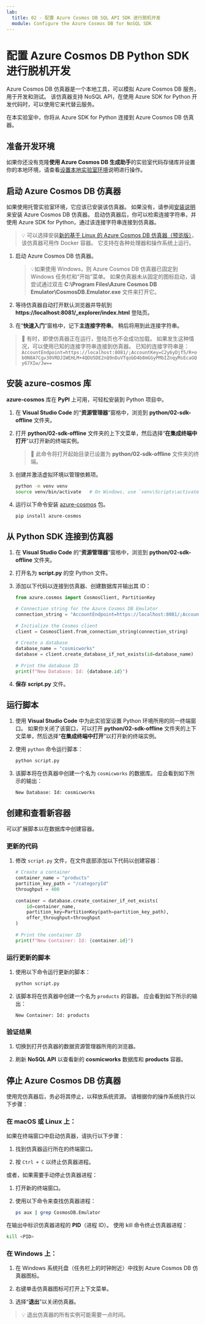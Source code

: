 ```yaml
---
lab:
  title: 02 - 配置 Azure Cosmos DB SQL API SDK 进行脱机开发
  module: Configure the Azure Cosmos DB for NoSQL SDK
---
```


# 配置 Azure Cosmos DB Python SDK 进行脱机开发

Azure Cosmos DB 仿真器是一个本地工具，可以模拟 Azure Cosmos DB 服务，用于开发和测试。 该仿真器支持 NoSQL API，在使用 Azure SDK for Python 开发代码时，可以使用它来代替云服务。

在本实验室中，你将从 Azure SDK for Python 连接到 Azure Cosmos DB 仿真器。

## 准备开发环境

如果你还没有克隆**使用 Azure Cosmos DB 生成助手**的实验室代码存储库并设置你的本地环境，请查看[设置本地实验室环境](00-setup-lab-environment.md)说明进行操作。

## 启动 Azure Cosmos DB 仿真器

如果使用托管实验室环境，它应该已安装该仿真器。 如果没有，请参阅[安装说明](https://docs.microsoft.com/azure/cosmos-db/local-emulator)来安装 Azure Cosmos DB 仿真器。 启动仿真器后，你可以检索连接字符串，并使用 Azure SDK for Python，通过该连接字符串连接到仿真器。

> &#128161; 可以选择安装[新的基于 Linux 的 Azure Cosmos DB 仿真器（预览版）](https://learn.microsoft.com/azure/cosmos-db/emulator-linux)，该仿真器可用作 Docker 容器。 它支持在各种处理器和操作系统上运行。

1. 启动 Azure Cosmos DB 仿真器。

    > 💡如果使用 Windows，则 Azure Cosmos DB 仿真器已固定到 Windows 任务栏和“开始”菜单。 如果仿真器未从固定的图标启动，请尝试通过双击 **C:\Program Files\Azure Cosmos DB Emulator\CosmosDB.Emulator.exe** 文件来打开它。

1. 等待仿真器自动打开默认浏览器并导航到 **https://localhost:8081/_explorer/index.html** 登陆页。

1. 在“**快速入门**”窗格中，记下**主连接字符串**。 稍后将用到此连接字符串。

> &#128221; 有时，即使仿真器正在运行，登陆页也不会成功加载。 如果发生这种情况，可以使用已知的连接字符串连接到仿真器。 已知的连接字符串是：`AccountEndpoint=https://localhost:8081/;AccountKey=C2y6yDjf5/R+ob0N8A7Cgv30VRDJIWEHLM+4QDU5DE2nQ9nDuVTqobD4b8mGGyPMbIZnqyMsEcaGQy67XIw/Jw==`

## 安装 azure-cosmos 库

**azure-cosmos** 库在 **PyPI** 上可用，可轻松安装到 Python 项目中。

1. 在 **Visual Studio Code** 的“**资源管理器**”窗格中，浏览到 **python/02-sdk-offline** 文件夹。

1. 打开 **python/02-sdk-offline** 文件夹的上下文菜单，然后选择“**在集成终端中打开**”以打开新的终端实例。

    > &#128221; 此命令将打开起始目录已设置为 **python/02-sdk-offline** 文件夹的终端。

1. 创建并激活虚拟环境以管理依赖项。

   ```bash
   python -m venv venv
   source venv/bin/activate   # On Windows, use `venv\Scripts\activate`
   ```

1. 运行以下命令安装 [azure-cosmos][pypi.org/project/azure-cosmos] 包。

   ```bash
   pip install azure-cosmos
   ```

## 从 Python SDK 连接到仿真器

1. 在 **Visual Studio Code** 的“**资源管理器**”窗格中，浏览到 **python/02-sdk-offline** 文件夹。

1. 打开名为 **script.py** 的空 Python 文件。

1. 添加以下代码以连接到仿真器、创建数据库并输出其 ID：

   ```python
   from azure.cosmos import CosmosClient, PartitionKey
   
   # Connection string for the Azure Cosmos DB Emulator
   connection_string = "AccountEndpoint=https://localhost:8081/;AccountKey=C2y6yDjf5/R+ob0N8A7Cgv30VRDJIWEHLM+4QDU5DE2nQ9nDuVTqobD4b8mGGyPMbIZnqyMsEcaGQy67XIw/Jw=="
    
   # Initialize the Cosmos client
   client = CosmosClient.from_connection_string(connection_string)
    
   # Create a database
   database_name = "cosmicworks"
   database = client.create_database_if_not_exists(id=database_name)
    
   # Print the database ID
   print(f"New Database: Id: {database.id}")
   ```

1. **保存** **script.py** 文件。

## 运行脚本

1. 使用 **Visual Studio Code** 中为此实验室设置 Python 环境所用的同一终端窗口。 如果你关闭了该窗口，可以打开 **python/02-sdk-offline** 文件夹的上下文菜单，然后选择“**在集成终端中打开**”以打开新的终端实例。

1. 使用 `python` 命令运行脚本：

   ```bash
   python script.py
   ```

1. 该脚本将在仿真器中创建一个名为 `cosmicworks` 的数据库。 应会看到如下所示的输出：

   ```text
   New Database: Id: cosmicworks
   ```

## 创建和查看新容器

可以扩展脚本以在数据库中创建容器。

### 更新的代码

1. 修改 `script.py` 文件，在文件底部添加以下代码以创建容器：

   ```python
   # Create a container
   container_name = "products"
   partition_key_path = "/categoryId"
   throughput = 400
    
   container = database.create_container_if_not_exists(
       id=container_name,
       partition_key=PartitionKey(path=partition_key_path),
       offer_throughput=throughput
   )
    
   # Print the container ID
   print(f"New Container: Id: {container.id}")
   ```

### 运行更新的脚本

1. 使用以下命令运行更新的脚本：

   ```bash
   python script.py
   ```

1. 该脚本将在仿真器中创建一个名为 `products` 的容器。 应会看到如下所示的输出：

   ```text
   New Container: Id: products
   ```

### 验证结果

1. 切换到打开仿真器的数据资源管理器所用的浏览器。

1. 刷新 **NoSQL API** 以查看新的 **cosmicworks** 数据库和 **products** 容器。

## 停止 Azure Cosmos DB 仿真器

使用完仿真器后，务必将其停止，以释放系统资源。 请根据你的操作系统执行以下步骤：

### 在 macOS 或 Linux 上：

如果在终端窗口中启动仿真器，请执行以下步骤：

1. 找到仿真器运行所在的终端窗口。

1. 按 `Ctrl + C` 以终止仿真器进程。

或者，如果需要手动停止仿真器进程：

1. 打开新的终端窗口。

1. 使用以下命令来查找仿真器进程：

   ```bash
   ps aux | grep CosmosDB.Emulator
   ```

在输出中标识仿真器进程的 **PID**（进程 ID）。 使用 kill 命令终止仿真器进程：

```bash
kill <PID>
```

### 在 Windows 上：

1. 在 Windows 系统托盘（任务栏上的时钟附近）中找到 Azure Cosmos DB 仿真器图标。

1. 右键单击仿真器图标可打开上下文菜单。

1. 选择“**退出**”以关闭仿真器。

> 💡 退出仿真器的所有实例可能需要一点时间。

[code.visualstudio.com/docs/getstarted]: https://code.visualstudio.com/docs/getstarted/tips-and-tricks
[pypi.org/project/azure-cosmos]: https://pypi.org/project/azure-cosmos
